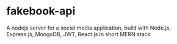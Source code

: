 # fakebook-api
A nodejs server for a social media application, build with Node.js, Express.js, MongoDB, JWT, React.js in short MERN stack
